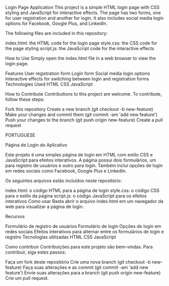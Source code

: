 Login Page Application
This project is a simple HTML login page with CSS styling and JavaScript for interactive effects. The page has two forms, one for user registration and another for login. It also includes social media login options for Facebook, Google Plus, and LinkedIn.

The following files are included in this repository:

index.html: the HTML code for the login page
style.css: the CSS code for the page styling
script.js: the JavaScript code for the interactive effects

How to Use
Simply open the index.html file in a web browser to view the login page.

Features
User registration form
Login form
Social media login options
Interactive effects for switching between login and registration forms
Technologies Used
HTML
CSS
JavaScript

How to Contribute
Contributions to this project are welcome. To contribute, follow these steps:

Fork this repository
Create a new branch (git checkout -b new-feature)
Make your changes and commit them (git commit -am 'add new feature')
Push your changes to the branch (git push origin new-feature)
Create a pull request


PORTUGUESE



Página de Login do Aplicativo

Este projeto é uma simples página de login em HTML com estilo CSS e JavaScript para efeitos interativos. A página possui dois formulários, um para registro de usuários e outro para login. Também inclui opções de login em redes sociais como Facebook, Google Plus e LinkedIn.

Os seguintes arquivos estão incluídos neste repositório:

index.html: o código HTML para a página de login
style.css: o código CSS para o estilo da página
script.js: o código JavaScript para os efeitos interativos
Como usar
Basta abrir o arquivo index.html em um navegador da web para visualizar a página de login.

Recursos

Formulário de registro de usuários
Formulário de login
Opções de login em redes sociais
Efeitos interativos para alternar entre os formulários de login e registro
Tecnologias utilizadas
HTML
CSS
JavaScript

Como contribuir
Contribuições para este projeto são bem-vindas. Para contribuir, siga estes passos:

Faça um fork deste repositório
Crie uma nova branch (git checkout -b new-feature)
Faça suas alterações e as commit (git commit -am 'add new feature')
Envie suas alterações para a branch (git push origin new-feature)
Crie um pull request.